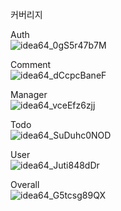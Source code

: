 커버리지

Auth<br/>
![idea64_0gS5r47b7M](https://github.com/user-attachments/assets/f955f76d-770b-4aa6-b6b7-651812d35093)

Comment<br/>
![idea64_dCcpcBaneF](https://github.com/user-attachments/assets/1d813952-760e-4c02-8d6d-53ef591e8d66)

Manager<br/>
![idea64_vceEfz6zjj](https://github.com/user-attachments/assets/d28d5a22-37e8-4806-919c-cef29bb4eb99)

Todo<br/>
![idea64_SuDuhc0NOD](https://github.com/user-attachments/assets/4e1b6ed0-2025-4353-bf9c-6d8dd94824b2)

User<br/>
![idea64_Juti848dDr](https://github.com/user-attachments/assets/c42a3f4d-7e1c-4d62-bca2-7e3336fd0cdb)

Overall<br/>
![idea64_G5tcsg89QX](https://github.com/user-attachments/assets/22c9f4f7-c94f-4166-85c2-6146127cf215)

